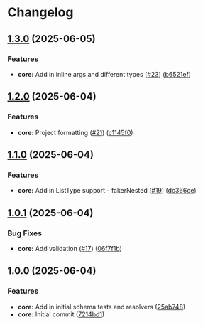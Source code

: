 # Changelog

## [1.3.0](https://github.com/adamlesniak/graphql-codegen-faker/compare/v1.2.0...v1.3.0) (2025-06-05)


### Features

* **core:** Add in inline args and different types ([#23](https://github.com/adamlesniak/graphql-codegen-faker/issues/23)) ([b6521ef](https://github.com/adamlesniak/graphql-codegen-faker/commit/b6521ef7ffb90fec151cc5300b4770676ef6a196))

## [1.2.0](https://github.com/adamlesniak/graphql-codegen-faker/compare/v1.1.0...v1.2.0) (2025-06-04)


### Features

* **core:** Project formatting ([#21](https://github.com/adamlesniak/graphql-codegen-faker/issues/21)) ([c1145f0](https://github.com/adamlesniak/graphql-codegen-faker/commit/c1145f0c5eb3124fc134ddb00f56c21295aec5c2))

## [1.1.0](https://github.com/adamlesniak/graphql-codegen-faker/compare/v1.0.1...v1.1.0) (2025-06-04)


### Features

* **core:** Add in ListType support - fakerNested ([#19](https://github.com/adamlesniak/graphql-codegen-faker/issues/19)) ([dc366ce](https://github.com/adamlesniak/graphql-codegen-faker/commit/dc366ce961a4d0156f696b52ede7998e98c47b96))

## [1.0.1](https://github.com/adamlesniak/graphql-codegen-faker/compare/v1.0.0...v1.0.1) (2025-06-04)


### Bug Fixes

* **core:** Add validation ([#17](https://github.com/adamlesniak/graphql-codegen-faker/issues/17)) ([06f7f1b](https://github.com/adamlesniak/graphql-codegen-faker/commit/06f7f1bc02b8c4aa65825e57f4d278c7efef0c1f))

## 1.0.0 (2025-06-04)


### Features

* **core:** Add in initial schema tests and resolvers ([25ab748](https://github.com/adamlesniak/graphql-codegen-faker/commit/25ab74859ee91daeaf7ad1fd41fd5197f58b3398))
* **core:** Initial commit ([7214bd1](https://github.com/adamlesniak/graphql-codegen-faker/commit/7214bd15bb6efbfdd70d9650cde5d7f2c94642b6))
